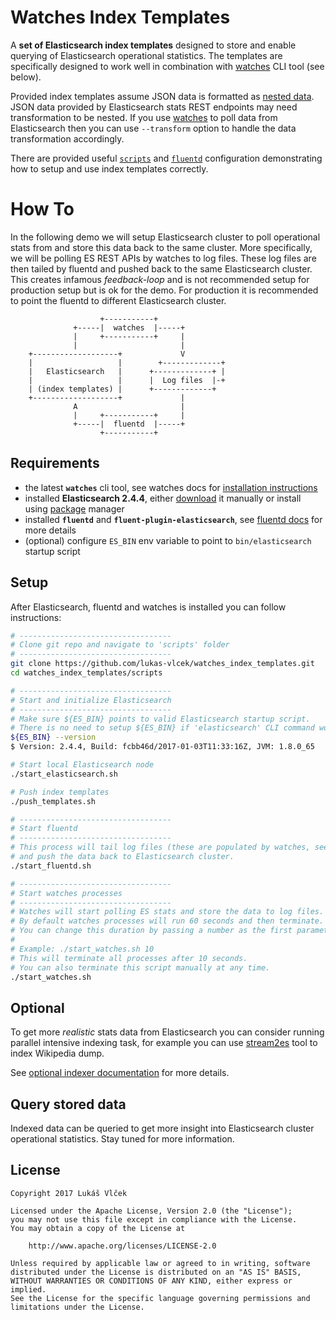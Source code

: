 # Watches Index Templates

A **set of Elasticsearch index templates** designed to store and enable querying of Elasticsearch operational statistics.
The templates are specifically designed to work well in combination with [watches](github.com/ViaQ/watches-cli) CLI
tool (see below).

Provided index templates assume JSON data is formatted as
[nested data](https://www.elastic.co/guide/en/elasticsearch/reference/master/nested.html).
JSON data provided by Elasticsearch stats REST endpoints may need transformation to be nested.
If you use [watches](github.com/ViaQ/watches-cli) to poll data from Elasticsearch then you can use `--transform` option
to handle the data transformation accordingly.

There are provided useful [`scripts`](scripts) and [`fluentd`](fluentd) configuration demonstrating how to setup
and use index templates correctly.

# How To

In the following demo we will setup Elasticsearch cluster to poll operational stats from and store this data back to the
same cluster. More specifically, we will be polling ES REST APIs by watches to log files. These log files are then
tailed by fluentd and pushed back to the same Elasticsearch cluster. This creates infamous _feedback-loop_ and is not
recommended setup for production setup but is ok for the demo. For production it is recommended to point the fluentd to
different Elasticsearch cluster.

````
                    +-----------+
              +-----|  watches  |-----+
              |     +-----------+     |
              |                       |
    +-------------------+             V
    |                   |        +-------------+
    |   Elasticsearch   |      +-------------+ |
    |                   |      |  Log files  |-+
    | (index templates) |      +-------------+
    +-------------------+             |
              A                       |
              |     +-----------+     |      
              +-----|  fluentd  |-----+
                    +-----------+
````

## Requirements

- the latest **`watches`** cli tool, see watches docs for [installation instructions](https://github.com/ViaQ/watches-cli#install)
- installed **Elasticsearch 2.4.4**, either [download](https://www.elastic.co/downloads/past-releases/elasticsearch-2-4-4) it manually or install using [package](https://www.elastic.co/guide/en/elasticsearch/reference/2.4/setup-repositories.html) manager 
- installed **`fluentd`** and **`fluent-plugin-elasticsearch`**, see [fluentd docs](http://docs.fluentd.org/v0.12/articles/recipe-json-to-elasticsearch) for more details
- (optional) configure `ES_BIN` env variable to point to `bin/elasticsearch` startup script 

## Setup

After Elasticsearch, fluentd and watches is installed you can follow instructions:

````bash
# ----------------------------------
# Clone git repo and navigate to 'scripts' folder
# ----------------------------------
git clone https://github.com/lukas-vlcek/watches_index_templates.git
cd watches_index_templates/scripts

# ----------------------------------
# Start and initialize Elasticsearch
# ----------------------------------
# Make sure ${ES_BIN} points to valid Elasticsearch startup script.
# There is no need to setup ${ES_BIN} if 'elasticsearch' CLI command works OOB.
${ES_BIN} --version
$ Version: 2.4.4, Build: fcbb46d/2017-01-03T11:33:16Z, JVM: 1.8.0_65

# Start local Elasticsearch node
./start_elasticsearch.sh

# Push index templates
./push_templates.sh

# ----------------------------------
# Start fluentd
# ----------------------------------
# This process will tail log files (these are populated by watches, see below)
# and push the data back to Elasticsearch cluster.
./start_fluentd.sh

# ----------------------------------
# Start watches processes
# ----------------------------------
# Watches will start polling ES stats and store the data to log files.
# By default watches processes will run 60 seconds and then terminate.
# You can change this duration by passing a number as the first parameter to this script.
#
# Example: ./start_watches.sh 10
# This will terminate all processes after 10 seconds.
# You can also terminate this script manually at any time.
./start_watches.sh
````

## Optional

To get more _realistic_ stats data from Elasticsearch you can consider running parallel intensive indexing task,
  for example you can use [stream2es](https://github.com/elastic/stream2es.git) tool to index Wikipedia dump.
  
See [optional indexer documentation](scripts/optional_indexer/README.md) for more details.

## Query stored data
 
Indexed data can be queried to get more insight into Elasticsearch cluster operational statistics.
Stay tuned for more information.

## License

````
Copyright 2017 Lukáš Vlček

Licensed under the Apache License, Version 2.0 (the "License");
you may not use this file except in compliance with the License.
You may obtain a copy of the License at

    http://www.apache.org/licenses/LICENSE-2.0

Unless required by applicable law or agreed to in writing, software
distributed under the License is distributed on an "AS IS" BASIS,
WITHOUT WARRANTIES OR CONDITIONS OF ANY KIND, either express or implied.
See the License for the specific language governing permissions and
limitations under the License.
````